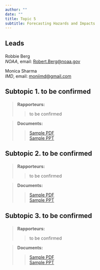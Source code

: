 ```yaml
---
author: ""
date: ""
title: Topic 5
subtitle: Forecasting Hazards and Impacts
---
```

## <p align="left">Leads</p>
Robbie Berg  
*NOAA*, email: <Robert.Berg@noaa.gov>  

Monica Sharma   
*IMD*, email: <moniimd@gmail.com> 

## <p align="left">Subtopic 1. to be confirmed</p>
> **Rapporteurs:**  
>
>> to be confirmed  
  
> **Documents:**  
>
>> [Sample PDF](/test.pdf)   
>> [Sample PPT](/test.pptx) 

## <p align="left">Subtopic 2. to be confirmed</p>
> **Rapporteurs:**  
>
>> to be confirmed  
  
> **Documents:**  
>
>> [Sample PDF](/test.pdf)   
>> [Sample PPT](/test.pptx) 


## <p align="left">Subtopic 3. to be confirmed</p>
> **Rapporteurs:**  
>
>> to be confirmed  
  
> **Documents:**  
>
>> [Sample PDF](/test.pdf)   
>> [Sample PPT](/test.pptx) 